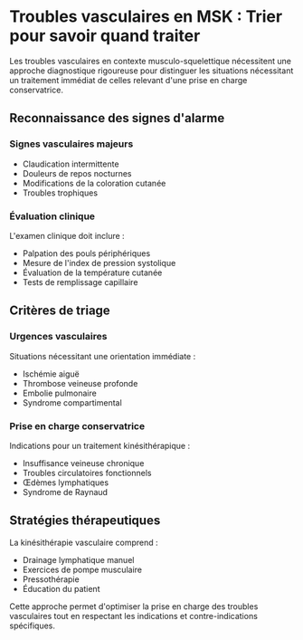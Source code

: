 # Troubles vasculaires en MSK : Trier pour savoir quand traiter

Les troubles vasculaires en contexte musculo-squelettique nécessitent une approche diagnostique rigoureuse pour distinguer les situations nécessitant un traitement immédiat de celles relevant d'une prise en charge conservatrice.

## Reconnaissance des signes d'alarme

### Signes vasculaires majeurs
- Claudication intermittente
- Douleurs de repos nocturnes
- Modifications de la coloration cutanée
- Troubles trophiques

### Évaluation clinique
L'examen clinique doit inclure :
- Palpation des pouls périphériques
- Mesure de l'index de pression systolique
- Évaluation de la température cutanée
- Tests de remplissage capillaire

## Critères de triage

### Urgences vasculaires
Situations nécessitant une orientation immédiate :
- Ischémie aiguë
- Thrombose veineuse profonde
- Embolie pulmonaire
- Syndrome compartimental

### Prise en charge conservatrice
Indications pour un traitement kinésithérapique :
- Insuffisance veineuse chronique
- Troubles circulatoires fonctionnels
- Œdèmes lymphatiques
- Syndrome de Raynaud

## Stratégies thérapeutiques

La kinésithérapie vasculaire comprend :
- Drainage lymphatique manuel
- Exercices de pompe musculaire
- Pressothérapie
- Éducation du patient

Cette approche permet d'optimiser la prise en charge des troubles vasculaires tout en respectant les indications et contre-indications spécifiques.